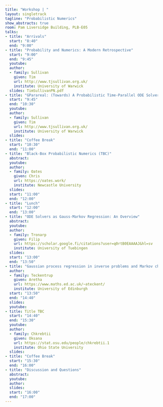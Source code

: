 ```yaml
---
title: "Workshop | "
layout: singletrack
tagline: "Probabilistic Numerics"
show_abstracts: true
room: Pam Liversidge Building, PLB-E05
talks:
- title: "Arrivals"
  start: "8:40"
  end: "9:00"
- title: "Probability and Numerics: A Modern Retrospective"
  start: "9:00"
  end: "9:45"
  youtube: 
  author:
  - family: Sullivan
    given: Tim
    url: http://www.tjsullivan.org.uk/
    institute: University of Warwick
  slides: TimSullivanPN.pdf
- title: "GParareal: (Towards) A Probabilistic Time-Parallel ODE Solver"
  start: "9:45"
  end: "10:30"
  youtube: 
  author:
  - family: Sullivan
    given: Tim
    url: http://www.tjsullivan.org.uk/
    institute: University of Warwick
  slides:   
- title: "Coffee Break"
  start: "10:30"
  end: "11:00"
- title: "Black-Box Probabilistic Numerics (TBC)"
  abstract:
  youtube:
  author:
  - family: Oates 
    given: Chris
    url: https://oates.work/
    institute: Newcastle University
  slides: 
  start: "11:00"
  end: "12:00"    
- title: "Lunch"
  start: "12:00"
  end: "13:00"  
- title: "ODE Solvers as Gauss-Markov Regression: An Overview"
  abstract:
  youtube:
  author:
  - family: Tronarp
    given: Filip
    url: https://scholar.google.fi/citations?user=q0rtB0EAAAAJ&hl=sv
    institute: University of Tuebingen
  slides: 
  start: "13:00"
  end: "13:50"  
- title: "Gaussian process regression in inverse problems and Markov chain Monte Carlo"
  author:
  - family: Teckentrup
    given: Aretha
    url: https://www.maths.ed.ac.uk/~ateckent/
    institute: University of Edinburgh
  start: "13:50"
  end: "14:40"
  slides: 
  youtube:   
- title: Title TBC
  start: "14:40"
  end: "15:30"
  youtube: 
  author:
  - family: Chkrebtii
    given: Oksana
    url: https://stat.osu.edu/people/chkrebtii.1
    institute: Ohio State University
  slides:   
- title: "Coffee Break"
  start: "15:30"
  end: "16:00"
- title: "Discussion and Questions"
  abstract:
  youtube:
  author:
  slides: 
  start: "16:00"
  end: "17:00"
---
```

